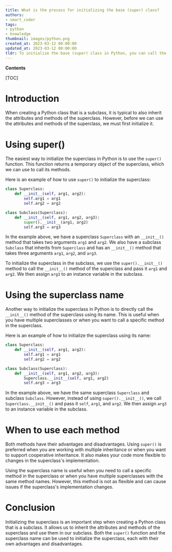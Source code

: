 ```yaml
---
title: What is the process for initializing the base (super) class?
authors:
- smart_coder
tags:
- python
- knowledge
thumbnail: images/python.png
created_at: 2023-03-12 00:00:00
updated_at: 2023-03-12 00:00:00
tldr: To initialize the base (super) class in Python, you can call the super() function with the class and subclass names as arguments, and then call the \_\_init\_\_() method of the super class.
---
```


**Contents**

[TOC]

# Introduction
When creating a Python class that is a subclass, it is typical to also inherit the attributes and methods of the superclass. However, before we can use the attributes and methods of the superclass, we must first initialize it.

# Using super()
The easiest way to initialize the superclass in Python is to use the `super()` function. This function returns a temporary object of the superclass, which we can use to call its methods.

Here is an example of how to use `super()` to initialize the superclass:

```python
class Superclass:
    def __init__(self, arg1, arg2):
        self.arg1 = arg1
        self.arg2 = arg2

class Subclass(Superclass):
    def __init__(self, arg1, arg2, arg3):
        super().__init__(arg1, arg2)
        self.arg3 = arg3
```

In the example above, we have a superclass `Superclass` with an `__init__()` method that takes two arguments `arg1` and `arg2`. We also have a subclass `Subclass` that inherits from `Superclass` and has an `__init__()` method that takes three arguments `arg1`, `arg2`, and `arg3`.

To initialize the superclass in the subclass, we use the `super().__init__()` method to call the `__init__()` method of the superclass and pass it `arg1` and `arg2`. We then assign `arg3` to an instance variable in the subclass.

# Using the superclass name
Another way to initialize the superclass in Python is to directly call the `__init__()` method of the superclass using its name. This is useful when you have multiple superclasses or when you want to call a specific method in the superclass.

Here is an example of how to initialize the superclass using its name:

```python
class Superclass:
    def __init__(self, arg1, arg2):
        self.arg1 = arg1
        self.arg2 = arg2

class Subclass(Superclass):
    def __init__(self, arg1, arg2, arg3):
        Superclass.__init__(self, arg1, arg2)
        self.arg3 = arg3
```

In the example above, we have the same superclass `Superclass` and subclass `Subclass`. However, instead of using `super().__init__()`, we call `Superclass.__init__()` and pass it `self`, `arg1`, and `arg2`. We then assign `arg3` to an instance variable in the subclass.

# When to use each method
Both methods have their advantages and disadvantages. Using `super()` is preferred when you are working with multiple inheritance or when you want to support cooperative inheritance. It also makes your code more flexible to changes in the superclass's implementation.

Using the superclass name is useful when you need to call a specific method in the superclass or when you have multiple superclasses with the same method names. However, this method is not as flexible and can cause issues if the superclass's implementation changes.

# Conclusion
Initializing the superclass is an important step when creating a Python class that is a subclass. It allows us to inherit the attributes and methods of the superclass and use them in our subclass. Both the `super()` function and the superclass name can be used to initialize the superclass, each with their own advantages and disadvantages.
